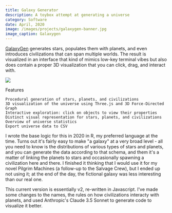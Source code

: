 ```yaml
---
title: Galaxy Generator
description: A toybox attempt at generating a universe
category: Software
date: April, 2020
image: /images/projects/galaxygen-banner.jpg
image_caption: Galaxygen
---
```


[GalaxyGen](https://github.com/yudhanjaya/GalaxyGen) generates stars, populates them with planets, and even introduces civilizations that can span multiple worlds. The result is visualized in an interface that kind of mimics low-key terminal vibes but also does contain a proper 3D visualization that you can click, drag, and interact with.

![]({{site.baseurl}}/images/software/galaxygen.jpg)

Features

    Procedural generation of stars, planets, and civilizations
    3D visualization of the universe using Three.js and 3D Force-Directed Graph
    Interactive exploration: click on objects to view their properties
    Distinct visual representation for stars, planets, and civilizations
    Overview of universe statistics
    Export universe data to CSV


I wrote the base logic for this in 2020 in R, my preferred language at the time. Turns out it's fairly easy to make "a galaxy" at a very broad level - all you need to know is the distributions of various types of stars and planets, and you can generate the data according to that schema, and them it's a matter of linking the planets to stars and occasionally spawning a civilization here and there. I finished it thinking that I would use it for my novel Pilgrim Machines (a follow-up to the Salvage Crew), but I ended up not using it; at the end of the day, the fictional galaxy was less interesting than our real one. 

This current version is essentially v2, re-written in Javascript. I've made some changes to the names, the rules on how civilizations interacty with planets, and used Anthropic's Claude 3.5 Sonnet to generate code to visualize it better.

